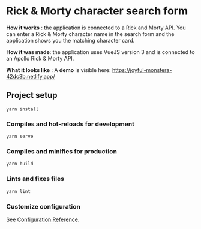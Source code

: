 # Rick & Morty character search form

**How it works** : the application is connected to a Rick and Morty API. You can enter a Rick & Morty character name in the search form and the application shows you the matching character card.

**How it was made**: the application uses VueJS version 3 and is connected to an Apollo Rick & Morty API.

**What it looks like** : A **demo** is visible here: https://joyful-monstera-42dc3b.netlify.app/

## Project setup
```
yarn install
```

### Compiles and hot-reloads for development
```
yarn serve
```

### Compiles and minifies for production
```
yarn build
```

### Lints and fixes files
```
yarn lint
```

### Customize configuration
See [Configuration Reference](https://cli.vuejs.org/config/).
